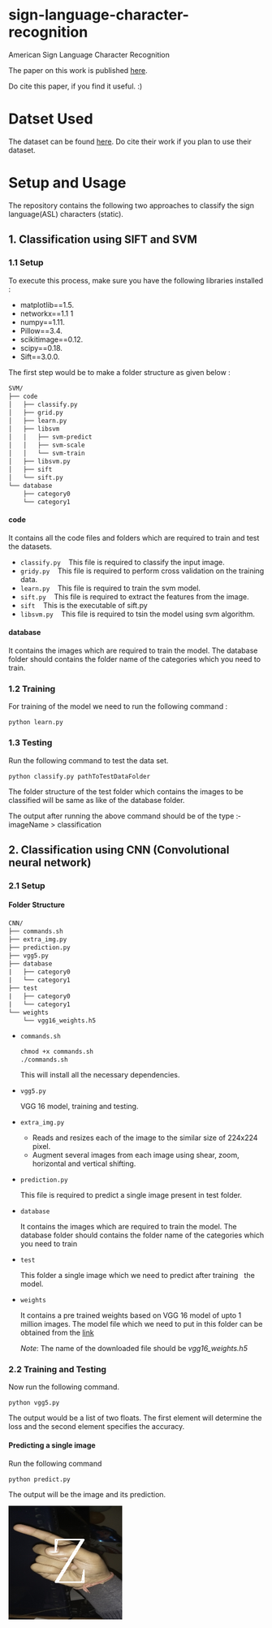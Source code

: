 # sign-language-character-recognition
American Sign Language Character Recognition

The paper on this work is published [here](https://link.springer.com/chapter/10.1007/978-981-10-5547-8_42).

Do cite this paper, if you find it useful. :)

# Datset Used

The dataset can be found [here](http://www.massey.ac.nz/~albarcza/gesture_dataset2012.html). Do cite their work if you plan to use their dataset.

# Setup and Usage
The repository contains the following two approaches to classify the sign language(ASL) characters (static).

## 1. Classification using SIFT and SVM
### 1.1 Setup 
To execute this process, make sure you have the following libraries installed :­
- matplotlib==1.5.
- networkx==1.1 1 
- numpy==1.11.
- Pillow==3.4.
- scikit­image==0.12.
- scipy==0.18.
- Sift==3.0.0.

The first step would be to make a folder structure as given below :­

```
SVM/
├── code
│   ├── classify.py
│   ├── grid.py
│   ├── learn.py
│   ├── libsvm
│   │   ├── svm-predict
│   │   ├── svm-scale
│   │   └── svm-train
│   ├── libsvm.py
│   ├── sift
│   └── sift.py
└── database
    ├── category0
    └── category1
```

#### code 

It contains all the code files and folders which are required to train and test the datasets.
  - `classify.py`   ­ 
    This file is required to classify the input image.
  - `gridy.py`   ­ 
    This file is required to perform cross validation on the training data.
  - `learn.py`   ­ 
    This file is required to train the svm model.
  - `sift.py`   ­ 
    This file is required to extract the features from the image.
  - `sift`   ­ 
    This is the executable of sift.py
  - `libsvm.py`   ­ 
    This file is required to tsin the model using svm algorithm.

#### database

It contains the images which are required to train the model. The database
folder should contains the folder name of the categories which you need to train. 

### 1.2 Training

For training of the model we need to run the following command :­
```
python learn.py
```

### 1.3 Testing

Run the following command to test the data set.
```
python classify.py pathToTestDataFolder
```

The folder structure of the test folder which contains the images to be classified will be same as like of the database folder.

The output after running the above command should be of the type :­
imageName ­­­­­> classification

## 2. Classification using CNN (Convolutional neural network)

### 2.1 Setup

#### Folder Structure
```
CNN/
├── commands.sh
├── extra_img.py
├── prediction.py
├── vgg5.py
├── database
|   ├── category0
|   └── category1
├── test
|   ├── category0
|   └── category1
└── weights
    └── vgg16_weights.h5

```

- `commands.sh`

    ```
    chmod +x commands.sh
    ./commands.sh
    ```
        
    This will install all the necessary dependencies.

- `vgg5.py` 
  
    VGG 16 model, training and testing.

- `extra_img.py` 
  
  - Reads and resizes each of the image to the similar size of 224x224  pixel.
  - Augment several images from each image using shear, zoom, horizontal and   vertical shifting.

- `prediction.py`   ­ 

  This file is required to predict a single image present in test folder.

- `database` 
  
  It contains the images which are required to train the model. The
  database folder should contains the folder name of the categories which you need to train

- `test` 
  
  This folder a single image which we need to predict after training
  the model.


- `weights`   ­
  
  It contains a pre trained weights based on VGG 16 model of upto 1 million images. The model file which we need to put in this folder can be obtained from the [link](https://drive.google.com/file/d/0Bz7KyqmuGsilT0J5dmRCM0ROVHc/view?usp=sharing)
  
  *Note*: The name of the downloaded file should be *vgg16_weights.h5*


### 2.2 Training and Testing
Now run the following command.
```
python vgg5.py
```

The output would be a list of two floats. The first element will determine the loss and the second element specifies the accuracy.

#### Predicting a single image
Run the following command
```
python predict.py
```
The output will be the image and its prediction.

![](CNN/Example%20Predictions/2.png)
